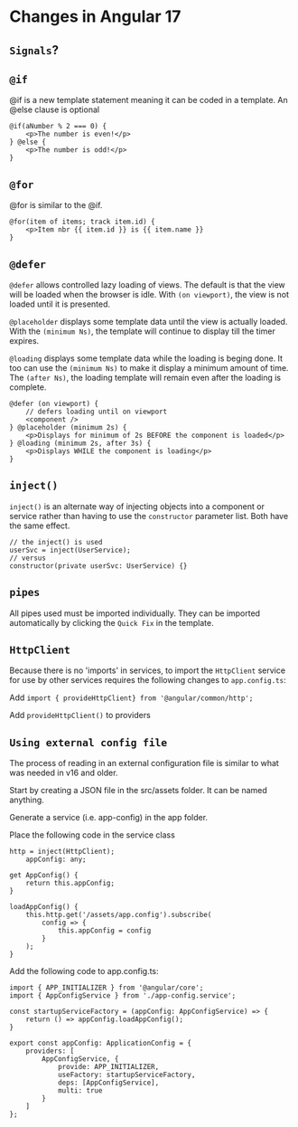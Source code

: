 # Changes in Angular 17

## `Signals`?

## `@if`

@if is a new template statement meaning it can be coded in a template. An @else clause is optional

```
@if(aNumber % 2 === 0) {
    <p>The number is even!</p>
} @else {
    <p>The number is odd!</p>
}
```

## `@for`

@for is similar to the @if.

```
@for(item of items; track item.id) {
    <p>Item nbr {{ item.id }} is {{ item.name }}
}
```

## `@defer`

`@defer` allows controlled lazy loading of views. The default is that the view will be loaded when the browser is idle. With `(on viewport)`, the view is not loaded until it is presented.

`@placeholder` displays some template data until the view is actually loaded. With the `(minimum Ns)`, the template will continue to display till the timer expires.

`@loading` displays some template data while the loading is beging done. It too can use the `(minimum Ns)` to make it display a minimum amount of time. The `(after Ns)`, the loading template will remain even after the loading is complete.

```ng
@defer (on viewport) {
    // defers loading until on viewport
    <component />
} @placeholder (minimum 2s) {
    <p>Displays for minimum of 2s BEFORE the component is loaded</p>
} @loading (minimum 2s, after 3s) {
    <p>Displays WHILE the component is loading</p>
}
```

## `inject()`

`inject()` is an alternate way of injecting objects into a component or service rather than having to use the `constructor` parameter list. Both have the same effect.

```ng
// the inject() is used
userSvc = inject(UserService);
// versus
constructor(private userSvc: UserService) {}
```

## `pipes`

All pipes used must be imported individually. They can be imported automatically
by clicking the `Quick Fix` in the template.

## `HttpClient`

Because there is no 'imports' in services, to import the `HttpClient` service for use
by other services requires the following changes to `app.config.ts`:

Add `import { provideHttpClient} from '@angular/common/http';`

Add `provideHttpClient()` to providers

## `Using external config file`

The process of reading in an external configuration file is similar
to what was needed in v16 and older.

Start by creating a JSON file in the src/assets folder. It can be named anything.

Generate a service (i.e. app-config) in the app folder.

Place the following code in the service class

```ng
http = inject(HttpClient);
    appConfig: any;

get AppConfig() {
    return this.appConfig;
}

loadAppConfig() {
    this.http.get('/assets/app.config').subscribe(
        config => {
            this.appConfig = config
        }
    );
}
```

Add the following code to app.config.ts:

```
import { APP_INITIALIZER } from '@angular/core';
import { AppConfigService } from './app-config.service';

const startupServiceFactory = (appConfig: AppConfigService) => {
    return () => appConfig.loadAppConfig();
}

export const appConfig: ApplicationConfig = {
    providers: [ 
        AppConfigService, {
            provide: APP_INITIALIZER,
            useFactory: startupServiceFactory,
            deps: [AppConfigService],
            multi: true
        }
    ]
};
```

